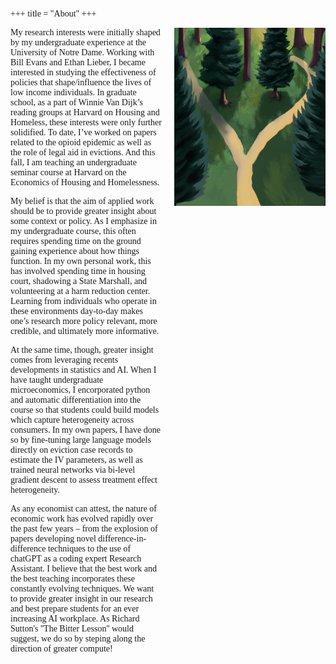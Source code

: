 +++
title = "About"
+++

<style>
    body {
        font-family: 'Palatino';
        text-align: left"
    }
</style>

<div style="display:flex; flex-direction:row; flex-wrap:nowrap; justify-content:space-between;text-align: left">
  <div style="flex:1; max-width:48%;"> 
   My research interests were initially shaped by my undergraduate experience at the University of Notre Dame. Working with Bill Evans and Ethan Lieber, I became interested in studying the effectiveness of policies that shape/influence the lives of low income individuals. In graduate school, as a part of Winnie Van Dijk’s reading groups at Harvard on Housing and Homeless, these interests were only further solidified. To date, I’ve worked on papers related to the opioid epidemic as well as the role of legal aid in evictions. And this fall, I am teaching an undergraduate seminar course at Harvard on the Economics of Housing and Homelessness.

  My belief is that the aim of applied work should be to provide greater insight about some context or policy. As I emphasize in my undergraduate course, this often requires spending time on the ground gaining experience about how things function. In my own personal work, this has involved spending time in housing court, shadowing a State Marshall, and volunteering at a harm reduction center. Learning from individuals who operate in these environments day-to-day makes one’s research more policy relevant, more credible, and ultimately more informative. 

  At the same time, though, greater insight comes from leveraging recents developments in statistics and AI. When I have taught undergraduate microeconomics, I encorporated python and automatic differentiation into the course so that students could build models which capture heterogeneity across consumers. In my own papers, I have done so by fine-tuning large language models directly on eviction case records to estimate the IV parameters, as well as trained neural networks via bi-level gradient descent to assess treatment effect heterogeneity. 

  As any economist can attest, the nature of economic work has evolved rapidly over the past few years – from the explosion of papers developing novel difference-in-difference techniques to the use of chatGPT as a coding expert Research Assistant. I believe that the best work and the best teaching incorporates these constantly evolving techniques. We want to provide greater insight in our research and best prepare students for an ever increasing AI workplace. As Richard Sutton's ''The Bitter Lesson'' would suggest, we do so by steping along the direction of greater compute!

  </div>
  <div style="flex:1;max-width:48%;">
    <img src="/images/paths.png" alt="image" style="max-width:100%;height:auto;object-fit:contain;">
  </div>

</div>


